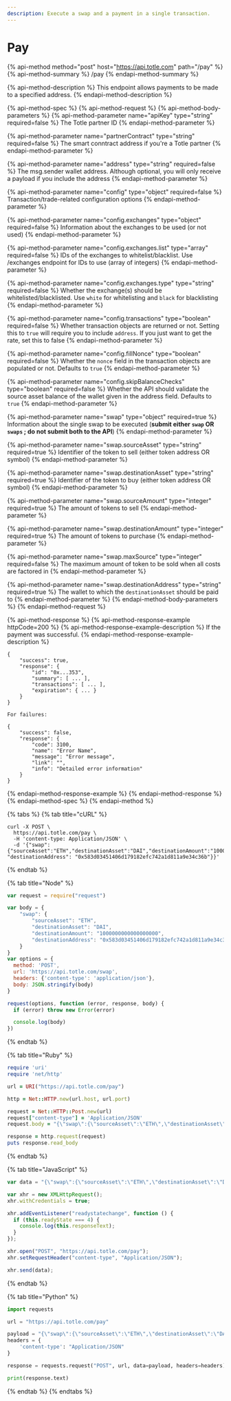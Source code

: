 ```yaml
---
description: Execute a swap and a payment in a single transaction.
---
```


# Pay

{% api-method method="post" host="https://api.totle.com" path="/pay" %}
{% api-method-summary %}
/pay
{% endapi-method-summary %}

{% api-method-description %}
This endpoint allows payments to be made to a specified address.
{% endapi-method-description %}

{% api-method-spec %}
{% api-method-request %}
{% api-method-body-parameters %}
{% api-method-parameter name="apiKey" type="string" required=false %}
The Totle partner ID
{% endapi-method-parameter %}

{% api-method-parameter name="partnerContract" type="string" required=false %}
The smart conntract address if you're a Totle partner
{% endapi-method-parameter %}

{% api-method-parameter name="address" type="string" required=false %}
The msg.sender wallet address. Although optional, you will only receive a payload if you include the address
{% endapi-method-parameter %}

{% api-method-parameter name="config" type="object" required=false %}
Transaction/trade-related configuration options
{% endapi-method-parameter %}

{% api-method-parameter name="config.exchanges" type="object" required=false %}
Information about the exchanges to be used \(or not used\)
{% endapi-method-parameter %}

{% api-method-parameter name="config.exchanges.list" type="array" required=false %}
IDs of the exchanges to whitelist/blacklist. Use /exchanges endpoint for IDs to use \(array of integers\)
{% endapi-method-parameter %}

{% api-method-parameter name="config.exchanges.type" type="string" required=false %}
Whether the exchange\(s\) should be whitelisted/blacklisted. Use `white` for whitelisting and `black` for blacklisting
{% endapi-method-parameter %}

{% api-method-parameter name="config.transactions" type="boolean" required=false %}
Whether transaction objects are returned or not. Setting this to `true` will require you to include `address`. If you just want to get the rate, set this to false
{% endapi-method-parameter %}

{% api-method-parameter name="config.fillNonce" type="boolean" required=false %}
Whether the `nonce` field in the transaction objects are populated or not. Defaults to `true`
{% endapi-method-parameter %}

{% api-method-parameter name="config.skipBalanceChecks" type="boolean" required=false %}
Whether the API should validate the source asset balance of the wallet given in the address field. Defaults to `true`
{% endapi-method-parameter %}

{% api-method-parameter name="swap" type="object" required=true %}
Information about the single swap to be executed \(**submit either `swap` OR `swaps` ; do not submit both to the API**\)
{% endapi-method-parameter %}

{% api-method-parameter name="swap.sourceAsset" type="string" required=true %}
Identifier of the token to sell \(either token address OR symbol\)
{% endapi-method-parameter %}

{% api-method-parameter name="swap.destinationAsset" type="string" required=true %}
Identifier of the token to buy \(either token address OR symbol\)
{% endapi-method-parameter %}

{% api-method-parameter name="swap.sourceAmount" type="integer" required=true %}
The amount of tokens to sell
{% endapi-method-parameter %}

{% api-method-parameter name="swap.destinationAmount" type="integer" required=true %}
The amount of tokens to purchase
{% endapi-method-parameter %}

{% api-method-parameter name="swap.maxSource" type="integer" required=false %}
The maximum amount of token to be sold when all costs are factored in
{% endapi-method-parameter %}

{% api-method-parameter name="swap.destinationAddress" type="string" required=true %}
The wallet to which the `destinationAsset` should be paid to
{% endapi-method-parameter %}
{% endapi-method-body-parameters %}
{% endapi-method-request %}

{% api-method-response %}
{% api-method-response-example httpCode=200 %}
{% api-method-response-example-description %}
If the payment was successful.
{% endapi-method-response-example-description %}

```
{
    "success": true,
    "response": {
        "id": "0x...353",
        "summary": [ ... ],
        "transactions": [ ... ],
        "expiration": { ... }
    }
}

For failures:

{
    "success": false,
    "response": {
        "code": 3100,
        "name": "Error Name",
        "message": "Error message",
        "link": "",
        "info": "Detailed error information"
    }
}
```
{% endapi-method-response-example %}
{% endapi-method-response %}
{% endapi-method-spec %}
{% endapi-method %}

{% tabs %}
{% tab title="cURL" %}
```text
curl -X POST \
  https://api.totle.com/pay \
  -H 'content-type: Application/JSON' \
  -d '{"swap":{"sourceAsset":"ETH","destinationAsset":"DAI","destinationAmount":"1000000000000000000", "destinationAddress": "0x583d03451406d179182efc742a1d811a9e34c36b"}}'
```
{% endtab %}

{% tab title="Node" %}
```javascript
var request = require("request")

var body = {
    "swap": {
        "sourceAsset": "ETH",
        "destinationAsset": "DAI",
        "destinationAmount": "1000000000000000000",
        "destinationAddress": "0x583d03451406d179182efc742a1d811a9e34c36b"
    }
}
var options = {
  method: 'POST',
  url: 'https://api.totle.com/swap',
  headers: {'content-type': 'application/json'},
  body: JSON.stringify(body)
}

request(options, function (error, response, body) {
  if (error) throw new Error(error)

  console.log(body)
})
```
{% endtab %}

{% tab title="Ruby" %}
```ruby
require 'uri'
require 'net/http'

url = URI("https://api.totle.com/pay")

http = Net::HTTP.new(url.host, url.port)

request = Net::HTTP::Post.new(url)
request["content-type"] = 'Application/JSON'
request.body = "{\"swap\":{\"sourceAsset\":\"ETH\",\"destinationAsset\":\"DAI\",\"destinationAmount\":\"1000000000000000000\", \"destinationAddress\": \"0x583d03451406d179182efc742a1d811a9e34c36b\"}}"

response = http.request(request)
puts response.read_body
```
{% endtab %}

{% tab title="JavaScript" %}
```javascript
var data = "{\"swap\":{\"sourceAsset\":\"ETH\",\"destinationAsset\":\"DAI\",\"destinationAmount\":\"1000000000000000000\", \"destinationAddress\": \"0x583d03451406d179182efc742a1d811a9e34c36b\"}}";

var xhr = new XMLHttpRequest();
xhr.withCredentials = true;

xhr.addEventListener("readystatechange", function () {
  if (this.readyState === 4) {
    console.log(this.responseText);
  }
});

xhr.open("POST", "https://api.totle.com/pay");
xhr.setRequestHeader("content-type", "Application/JSON");

xhr.send(data);
```
{% endtab %}

{% tab title="Python" %}
```python
import requests

url = "https://api.totle.com/pay"

payload = "{\"swap\":{\"sourceAsset\":\"ETH\",\"destinationAsset\":\"DAI\",\"destinationAmount\":\"1000000000000000000\", \"destinationAddress\": \"0x583d03451406d179182efc742a1d811a9e34c36b\"}}"
headers = {
    'content-type': "Application/JSON"
}

response = requests.request("POST", url, data=payload, headers=headers)

print(response.text)
```
{% endtab %}
{% endtabs %}

